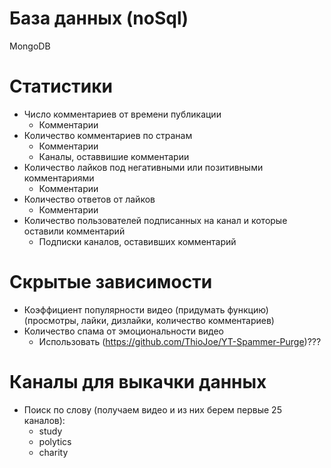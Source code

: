 # База данных (noSql)

MongoDB

# Статистики

 - Число комментариев от времени публикации
    - Комментарии
 - Количество комментариев по странам
   - Комментарии
   - Каналы, оставвишие комментарии
 - Количество лайков под негативными или позитивными комментариями
   - Комментарии
 - Количество ответов от лайков
   - Комментарии
 - Количество пользователей подписанных на канал и которые оставили комментарий
   - Подписки каналов, оставивших комментарий

# Скрытые зависимости

 - Коэффициент популярности видео (придумать функцию) (просмотры, лайки, дизлайки, количество комментариев)
 - Количество спама от эмоциональности видео
   - Использовать (https://github.com/ThioJoe/YT-Spammer-Purge)???

# Каналы для выкачки данных
 - Поиск по слову (получаем видео и из них берем первые 25 каналов):
   - study
   - polytics
   - charity